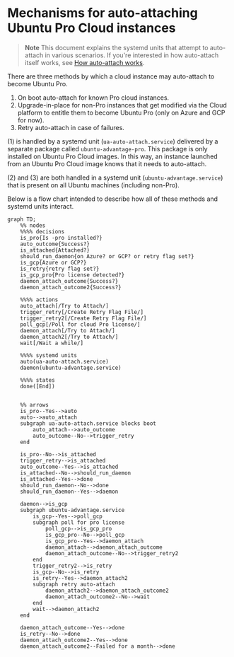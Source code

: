 # Mechanisms for auto-attaching Ubuntu Pro Cloud instances

> **Note**
> This document explains the systemd units that attempt to auto-attach in various scenarios. If you're interested in how auto-attach itself works, see [How auto-attach works](./how_auto_attach_works.md).

There are three methods by which a cloud instance may auto-attach to become Ubuntu Pro.

1. On boot auto-attach for known Pro cloud instances.
2. Upgrade-in-place for non-Pro instances that get modified via the Cloud platform to entitle them to become Ubuntu Pro (only on Azure and GCP for now).
3. Retry auto-attach in case of failures.

(1) is handled by a systemd unit (`ua-auto-attach.service`) delivered by a separate package called `ubuntu-advantage-pro`. This package is only installed on Ubuntu Pro Cloud images. In this way, an instance launched from an Ubuntu Pro Cloud image knows that it needs to auto-attach.

(2) and (3) are both handled in a systemd unit (`ubuntu-advantage.service`) that is present on all Ubuntu machines (including non-Pro).

Below is a flow chart intended to describe how all of these methods and systemd units interact.

```mermaid
graph TD;
    %% nodes
    %%%% decisions
    is_pro{Is -pro installed?}
    auto_outcome{Success?}
    is_attached{Attached?}
    should_run_daemon{on Azure? or GCP? or retry flag set?}
    is_gcp{Azure or GCP?}
    is_retry{retry flag set?}
    is_gcp_pro{Pro license detected?}
    daemon_attach_outcome{Success?}
    daemon_attach_outcome2{Success?}

    %%%% actions
    auto_attach[/Try to Attach/]
    trigger_retry[/Create Retry Flag File/]
    trigger_retry2[/Create Retry Flag File/]
    poll_gcp[/Poll for cloud Pro license/]
    daemon_attach[/Try to Attach/]
    daemon_attach2[/Try to Attach/]
    wait[/Wait a while/]

    %%%% systemd units
    auto(ua-auto-attach.service)
    daemon(ubuntu-advantage.service)

    %%%% states
    done([End])


    %% arrows
    is_pro--Yes-->auto
    auto-->auto_attach
    subgraph ua-auto-attach.service blocks boot
        auto_attach-->auto_outcome
        auto_outcome--No-->trigger_retry
    end

    is_pro--No-->is_attached
    trigger_retry-->is_attached
    auto_outcome--Yes-->is_attached
    is_attached--No-->should_run_daemon
    is_attached--Yes-->done
    should_run_daemon--No-->done
    should_run_daemon--Yes-->daemon

    daemon-->is_gcp
    subgraph ubuntu-advantage.service
        is_gcp--Yes-->poll_gcp
        subgraph poll for pro license
            poll_gcp-->is_gcp_pro
            is_gcp_pro--No-->poll_gcp
            is_gcp_pro--Yes-->daemon_attach
            daemon_attach-->daemon_attach_outcome
            daemon_attach_outcome--No-->trigger_retry2
        end
        trigger_retry2-->is_retry
        is_gcp--No-->is_retry
        is_retry--Yes-->daemon_attach2
        subgraph retry auto-attach
            daemon_attach2-->daemon_attach_outcome2
            daemon_attach_outcome2--No-->wait
        end
        wait-->daemon_attach2
    end

    daemon_attach_outcome--Yes-->done
    is_retry--No-->done
    daemon_attach_outcome2--Yes-->done
    daemon_attach_outcome2--Failed for a month-->done
```
